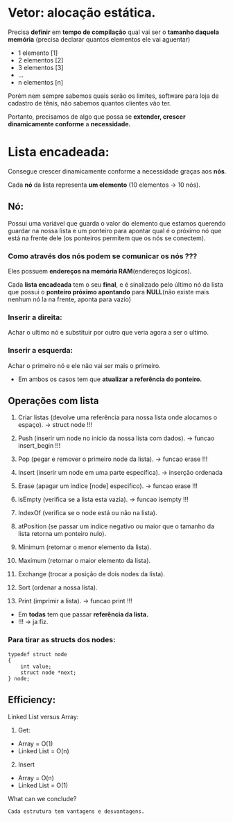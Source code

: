 # Vetor: alocação estática.

Precisa **definir** em **tempo de compilação** qual vai ser o **tamanho daquela memória** (precisa declarar quantos elementos ele vai aguentar)

- 1 elemento  [1]
- 2 elementos [2]
- 3 elementos [3]
- ...
- n elementos [n]

Porém nem sempre sabemos quais serão os limites, software para loja de cadastro de tênis, não sabemos quantos clientes vão ter.

Portanto, precisamos de algo que possa se **extender, crescer dinamicamente conforme** a **necessidade.**

# Lista encadeada: 
Consegue crescer dinamicamente conforme a necessidade graças aos **nós**.

Cada **nó** da lista representa **um elemento** (10 elementos -> 10 nós).

## Nó: 
Possui uma variável que guarda o valor do elemento que estamos querendo guardar na nossa lista e um ponteiro para apontar qual é o próximo nó que está na frente dele (os ponteiros permitem que os nós se conectem).

### Como através dos nós podem se comunicar os nós ???
Eles possuem **endereços na memória RAM**(endereços lógicos).

Cada **lista encadeada** tem o seu **final**, e é sinalizado pelo último nó da lista que possui o **ponteiro próximo apontando** para **NULL**(não existe mais nenhum nó la na frente, aponta para vazio)

### Inserir a direita:

Achar o ultimo nó e substituir por outro que veria agora a ser o ultimo.

### Inserir a esquerda:

Achar o primeiro nó e ele não vai ser mais o primeiro.

- Em ambos os casos tem que **atualizar a referência do ponteiro.**

## Operações com lista

1. Criar listas (devolve uma referência para nossa lista onde alocamos o espaço). -> struct node !!!

2. Push (inserir um node no inicio da nossa lista com dados). -> funcao insert_begin !!!

3. Pop (pegar e remover o primeiro node da lista). -> funcao erase !!!

4. Insert (inserir um node em uma parte específica). -> inserção ordenada

5. Erase (apagar um indice [node] especifico). -> funcao erase !!!

6. isEmpty (verifica se a lista esta vazia). -> funcao isempty !!!

7. IndexOf (verifica se o node está ou não na lista).

8. atPosition (se passar um indice negativo ou maior que o tamanho da lista retorna um ponteiro nulo).

9. Minimum (retornar o menor elemento da lista).

10. Maximum (retornar o maior elemento da lista).

11. Exchange (trocar a posição de dois nodes da lista).

12. Sort (ordenar a nossa lista).

13.  Print (imprimir a lista). -> funcao print !!!

- Em **todas** tem que passar **referência da lista.**
- !!! -> ja fiz.

### Para tirar as structs dos nodes:
```
typedef struct node
{
	int value;
	struct node *next;
} node;
```

## Efficiency:

Linked List versus Array:

1. Get:
- Array = O(1)
- Linked List = O(n)

2. Insert
- Array = O(n)
- Linked List = O(1)

What can we conclude?
```
Cada estrutura tem vantagens e desvantagens.
```
